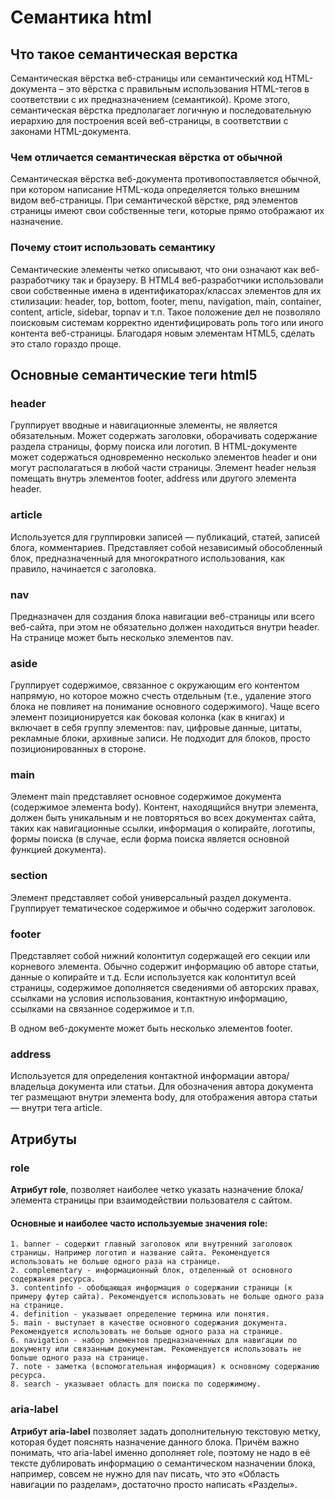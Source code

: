 # Семантика html
## Что такое семантическая верстка
Семантическая вёрстка веб-страницы или семантический код HTML-документа – это вёрстка с правильным использования HTML-тегов в соответствии с их предназначением (семантикой). Кроме этого, семантическая вёрстка предполагает логичную и последовательную иерархию для построения всей веб-страницы, в соответствии с законами HTML-документа.
### Чем отличается семантическая вёрстка от обычной
Семантическая вёрстка веб-документа противопоставляется обычной, при котором написание HTML-кода определяется только внешним видом веб-страницы. При семантической вёрстке, ряд элементов страницы имеют свои собственные теги, которые прямо отображают их назначение.
### Почему стоит использовать семантику
Семантические элементы четко описывают, что они означают как веб-разработчику так и браузеру. В HTML4 веб-разработчики использовали свои собственные имена в идентификаторах/классах элементов для их стилизации: header, top, bottom, footer, menu, navigation, main, container, content, article, sidebar, topnav и т.п. Такое положение дел не позволяло поисковым системам корректно идентифицировать роль того или иного контента веб-страницы. Благодаря новым элементам HTML5, сделать это стало гораздо проще.
## Основные семантические теги html5
### header 
Группирует вводные и навигационные элементы, не является обязательным. Может содержать заголовки, оборачивать содержание раздела страницы, форму поиска или логотип. В HTML-документе может содержаться одновременно несколько элементов header и они могут располагаться в любой части страницы. Элемент header нельзя помещать внутрь элементов footer, address или другого элемента header.
### article
Используется для группировки записей — публикаций, статей, записей блога, комментариев. Представляет собой независимый обособленный блок, предназначенный для многократного использования, как правило, начинается с заголовка.
### nav 
Предназначен для создания блока навигации веб-страницы или всего веб-сайта, при этом не обязательно должен находиться внутри header. На странице может быть несколько элементов nav.
### aside 
Группирует содержимое, связанное с окружающим его контентом напрямую, но которое можно счесть отдельным (т.е., удаление этого блока не повлияет на понимание основного содержимого). Чаще всего элемент позиционируется как боковая колонка (как в книгах) и включает в себя группу элементов: nav, цифровые данные, цитаты, рекламные блоки, архивные записи. Не подходит для блоков, просто позиционированных в стороне.
### main
Элемент main представляет основное содержимое документа (содержимое элемента body). Контент, находящийся внутри элемента, должен быть уникальным и не повторяться во всех документах сайта, таких как навигационные ссылки, информация о копирайте, логотипы, формы поиска (в случае, если форма поиска является основной функцией документа).
### section 
Элемент представляет собой универсальный раздел документа. Группирует тематическое содержимое и обычно содержит заголовок.
### footer
Представляет собой нижний колонтитул содержащей его секции или корневого элемента. Обычно содержит информацию об авторе статьи, данные о копирайте и т.д. Если используется как колонтитул всей страницы, содержимое дополняется сведениями об авторских правах, ссылками на условия использования, контактную информацию, ссылками на связанное содержимое и т.п.

В одном веб-документе может быть несколько элементов footer.
### address
Используется для определения контактной информации автора/владельца документа или статьи. Для обозначения автора документа тег размещают внутри элемента body, для отображения автора статьи — внутри тега article.
## Атрибуты
### role
**Атрибут role**, позволяет наиболее четко указать назначение блока/элемента страницы при взаимодействии пользователя с сайтом.
#### Основные и наиболее часто используемые значения role:
```
1. banner - содержит главный заголовок или внутренний заголовок страницы. Например логотип и название сайта. Рекомендуется использовать не больше одного раза на странице.
2. complementary - информационный блок, отделенный от основного содержания ресурса.
3. contentinfo - обобщающая информация о содержании страницы (к примеру футер сайта). Рекомендуется использовать не больше одного раза на странице.
4. definition - указывает определение термина или понятия.
5. main - выступает в качестве основного содержания документа. Рекомендуется использовать не больше одного раза на странице.
6. navigation - набор элементов предназначенных для навигации по документу или связанным документам. Рекомендуется использовать не больше одного раза на странице.
7. note - заметка (вспомогательная информация) к основному содержанию ресурса.
8. search - указывает область для поиска по содержимому.
```
### aria-label
**Атрибут aria-label** позволяет задать дополнительную текстовую метку, которая будет пояснять назначение данного блока. Причём важно понимать, что aria-label именно дополняет role, поэтому не надо в её тексте дублировать информацию о семантическом назначении блока, например, совсем не нужно для nav писать, что это «Область навигации по разделам», достаточно просто написать «Разделы».
